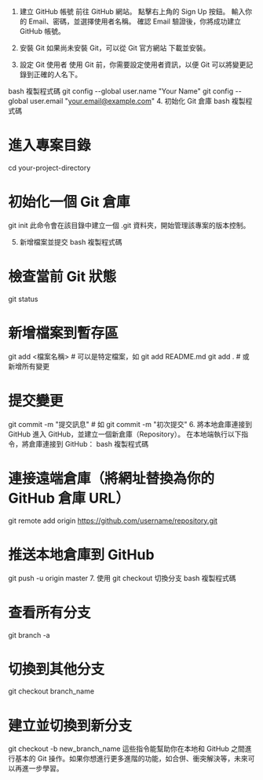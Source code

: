 1. 建立 GitHub 帳號
前往 GitHub 網站。
點擊右上角的 Sign Up 按鈕。
輸入你的 Email、密碼，並選擇使用者名稱。
確認 Email 驗證後，你將成功建立 GitHub 帳號。
2. 安裝 Git
如果尚未安裝 Git，可以從 Git 官方網站 下載並安裝。

3. 設定 Git 使用者
使用 Git 前，你需要設定使用者資訊，以便 Git 可以將變更記錄到正確的人名下。

bash
複製程式碼
git config --global user.name "Your Name"
git config --global user.email "your.email@example.com"
4. 初始化 Git 倉庫
bash
複製程式碼
# 進入專案目錄
cd your-project-directory

# 初始化一個 Git 倉庫
git init
此命令會在該目錄中建立一個 .git 資料夾，開始管理該專案的版本控制。

5. 新增檔案並提交
bash
複製程式碼
# 檢查當前 Git 狀態
git status

# 新增檔案到暫存區
git add <檔案名稱>   # 可以是特定檔案，如 git add README.md
git add .             # 或新增所有變更

# 提交變更
git commit -m "提交訊息"   # 如 git commit -m "初次提交"
6. 將本地倉庫連接到 GitHub
進入 GitHub，並建立一個新倉庫（Repository）。
在本地端執行以下指令，將倉庫連接到 GitHub：
bash
複製程式碼
# 連接遠端倉庫（將網址替換為你的 GitHub 倉庫 URL）
git remote add origin https://github.com/username/repository.git

# 推送本地倉庫到 GitHub
git push -u origin master
7. 使用 git checkout 切換分支
bash
複製程式碼
# 查看所有分支
git branch -a

# 切換到其他分支
git checkout branch_name

# 建立並切換到新分支
git checkout -b new_branch_name
這些指令能幫助你在本地和 GitHub 之間進行基本的 Git 操作。如果你想進行更多進階的功能，如合併、衝突解決等，未來可以再進一步學習。